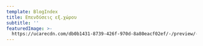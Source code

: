 ```yaml
---
template: BlogIndex
title: Επενδύσεις εξ.χώρου
subtitle: ''
featuredImage: >-
  https://ucarecdn.com/db0b1431-8739-426f-970d-8a80eacf02ef/-/preview/-/rotate/270/
---
```

